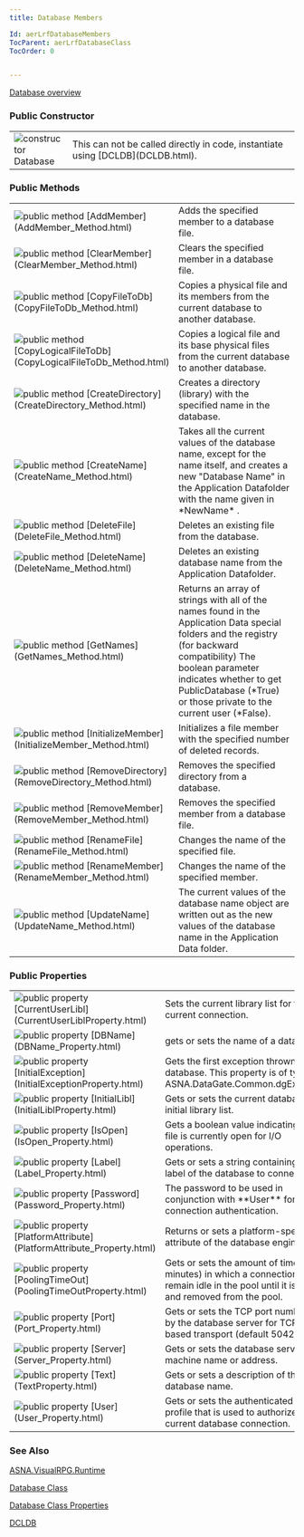 ```yaml
---
title: Database Members

Id: aerLrfDatabaseMembers
TocParent: aerLrfDatabaseClass
TocOrder: 0


---
```


[Database overview](ecrLrfDatabaseClass.html) 

### Public Constructor
<table class="dtTABLE" id="Table2" cellspacing="0">
                <colgroup span="1" valign="top">
                    <col span="1" width="20%" />
                    <col span="1" width="79.99%" />
                </colgroup>
                <tr>
                    <td colspan="1" rowspan="1">
                        <img alt="constructor" src="../Images/methods.bmp" border="0" /> Database
                    </td>
                    <td colspan="1" rowspan="1">
                        This can not be called directly in code, instantiate using [DCLDB](DCLDB.html).
                    </td>
                </tr>
</table>

### Public Methods
<table class="dtTABLE" id="Table3" cellspacing="0">
                <colgroup span="1" valign="top">
                    <col span="1" width="20%" />
                    <col span="1" width="79.99%" />
                </colgroup>
                <tr>
                    <td colspan="1" rowspan="1" style="height: 20px; width: 207px;">
                        <img alt="public method" src="../Images/public method.gif" />
                        [AddMember](AddMember_Method.html)
                    </td>
                    <td colspan="1" rowspan="1" style="height: 20px">
                        Adds the specified member to
                        a database file.
                    </td>
                </tr>
                <tr>
                    <td colspan="1" rowspan="1" style="width: 207px">
                        <img alt="public method" src="../Images/public method.gif" />
                        [ClearMember](ClearMember_Method.html)
                    </td>
                    <td colspan="1" rowspan="1">
                        Clears the specified member in a
                        database file.
                    </td>
                </tr>
                <tr>
                    <td colspan="1" rowspan="1" style="height: 24px; width: 207px;">
                        <img alt="public method" src="../Images/public method.gif" />
                        [CopyFileToDb](CopyFileToDb_Method.html)
                    </td>
                    <td colspan="1" rowspan="1" style="height: 24px">Copies a physical file and its members from the current database to another database.			</td>
                </tr>
                <tr>
                    <td colspan="1" rowspan="1" style="width: 207px">
                        <img alt="public method" src="../Images/public method.gif" border="0" />
                        [CopyLogicalFileToDb](CopyLogicalFileToDb_Method.html)
                    </td>
                    <td colspan="1" rowspan="1">
                        Copies a logical file and its base physical files from the current
                        database to another database.
                    </td>
                </tr>
                <tr>
                    <td colspan="1" rowspan="1" style="width: 207px">
                        <img alt="public method" src="../Images/public method.gif" />
                        [CreateDirectory](CreateDirectory_Method.html)
                    </td>
                    <td colspan="1" rowspan="1">
                        Creates a directory (library) with the specified name in the database.
                    </td>
                </tr>
                <tr>
                    <td colspan="1" rowspan="1" style="width: 207px">
                        <img alt="public method" src="../Images/public method.gif" border="0" />
                        [CreateName](CreateName_Method.html)
                    </td>
                    <td colspan="1" rowspan="1">
                        Takes all the current values of the database name, except for the name itself, and creates
                        a new "Database Name" in the Application
                        Datafolder with the name given in *NewName* .
                    </td>
                </tr>
                <tr>
                    <td colspan="1" rowspan="1" style="height: 23px; width: 207px;">
                        <img alt="public method" src="../Images/public method.gif" />
                        [DeleteFile](DeleteFile_Method.html)
                    </td>
                    <td colspan="1" rowspan="1" style="height: 23px">
                        Deletes an existing file from the database.
                    </td>
                </tr>
                <tr>
                    <td colspan="1" rowspan="1" style="width: 207px">
                        <img alt="public method" src="../Images/public method.gif" border="0" />
                        [DeleteName](DeleteName_Method.html)
                    </td>
                    <td colspan="1" rowspan="1">
                        Deletes an existing database name from the
                        Application Datafolder.
                    </td>
                </tr>
                <tr>
                    <td colspan="1" rowspan="1" style="height: 44px; width: 207px;">
                        <img alt="public method" src="../Images/public method.gif" border="0" />
                        [GetNames](GetNames_Method.html)
                    </td>
                    <td colspan="1" rowspan="1" style="height: 44px">
                        Returns an array of strings with all of the names found in the Application Data special folders and the registry (for backward compatibility)
                        The boolean parameter indicates whether to get PublicDatabase (*True) or those private to the current user (*False).
                    </td>
                </tr>
                <tr>
                    <td colspan="1" rowspan="1" style="width: 207px">
                        <img alt="public method" src="../Images/public method.gif" />
                        [InitializeMember](InitializeMember_Method.html)
                    </td>
                    <td colspan="1" rowspan="1">
                        Initializes a file member with the specified number of deleted records.
                    </td>
                </tr>
                <tr>
                    <td colspan="1" rowspan="1" style="width: 207px">
                        <img alt="public method" src="../Images/public method.gif" />
                        [RemoveDirectory](RemoveDirectory_Method.html)
                    </td>
                    <td colspan="1" rowspan="1">
                        Removes the specified directory from a
                        database.
                    </td>
                </tr>
                <tr>
                    <td colspan="1" rowspan="1" style="width: 207px">
                        <img alt="public method" src="../Images/public method.gif" />
                        [RemoveMember](RemoveMember_Method.html)
                    </td>
                    <td colspan="1" rowspan="1">
                        Removes the specified member from a
                        database file.
                    </td>
                </tr>
                <tr>
                    <td colspan="1" rowspan="1" style="width: 207px">
                        <img alt="public method" src="../Images/public method.gif" />
                        [RenameFile](RenameFile_Method.html)
                    </td>
                    <td colspan="1" rowspan="1">
                        Changes the name of the specified file.
                    </td>
                </tr>
                <tr>
                    <td colspan="1" rowspan="1" style="width: 207px">
                        <img alt="public method" src="../Images/public method.gif" />
                        [RenameMember](RenameMember_Method.html)
                    </td>
                    <td colspan="1" rowspan="1">
                        Changes the name of the specified member.
                    </td>
                </tr>
                <tr>
                    <td colspan="1" rowspan="1" style="width: 207px">
                        <img alt="public method" src="../Images/public method.gif" border="0" />
                        [UpdateName](UpdateName_Method.html)
                    </td>
                    <td colspan="1" rowspan="1">
                        The current values of the database name object are written out as the new values of the database name in the Application Data
                        folder.
                    </td>
                </tr>
</table>

### Public Properties
<table class="dtTABLE" id="Table5" cellspacing="0">
                <colgroup span="1" valign="top">
                    <col span="1" width="20%" />
                    <col span="1" width="79.99%" />
                </colgroup>
                <tr>
                    <td colspan="1" rowspan="1" height="27">
                        <img alt="public property" src="../Images/property.bmp" border="0" />
                        [CurrentUserLibl](CurrentUserLiblProperty.html)
                    </td>
                    <td colspan="1" rowspan="1" height="27">Sets the current library list for the current connection.</td>
                </tr>
                <tr>
                    <td colspan="1" rowspan="1">
                        <img alt="public property" src="../Images/property.bmp" border="0" />
                        [DBName](DBName_Property.html)
                    </td>
                    <td colspan="1" rowspan="1">
                        gets or sets the name of a database.
                    </td>
                </tr>
                <tr>
                    <td colspan="1" rowspan="1">
                        <img alt="public property" src="../Images/property.bmp" border="0" />
                        [InitialException](InitialExceptionProperty.html)
                    </td>
                    <td colspan="1" rowspan="1">Gets the first exception thrown for this database. This property is of type ASNA.DataGate.Common.dgException.</td>
                </tr>
                <tr>
                    <td colspan="1" rowspan="1">
                        <img alt="public property" src="../Images/property.bmp" border="0" />
                        [InitialLibl](InitialLiblProperty.html)
                    </td>
                    <td colspan="1" rowspan="1">Gets or sets the current database’s initial library list.</td>
                </tr>
                <tr>
                    <td colspan="1" rowspan="1">
                        <img alt="public property" src="../Images/property.bmp" border="0" />
                        [IsOpen](IsOpen_Property.html)
                    </td>
                    <td colspan="1" rowspan="1">Gets a boolean value indicating if the file is currently open for I/O operations.</td>
                </tr>
                <tr>
                    <td colspan="1" rowspan="1">
                        <img alt="public property" src="../Images/property.bmp" border="0" />
                        [Label](Label_Property.html)
                    </td>
                    <td colspan="1" rowspan="1">Gets or sets a string containing the label of the database to connect to.</td>
                </tr>
                <tr>
                    <td colspan="1" rowspan="1">
                        <img alt="public property" src="../Images/property.bmp" border="0" />
                        [Password](Password_Property.html)
                    </td>
                    <td colspan="1" rowspan="1">The password to be used in conjunction with **User**  for connection authentication.</td>
                </tr>
                <tr>
                    <td colspan="1" rowspan="1">
                        <img alt="public property" src="../Images/property.bmp" border="0" />
                        [PlatformAttribute](PlatformAttribute_Property.html)
                    </td>
                    <td colspan="1" rowspan="1">Returns or sets a platform-specific attribute of the database engine</td>
                </tr>
                <tr>
                    <td colspan="1" rowspan="1">
                        <img alt="public property" src="../Images/property.bmp" border="0" />
                        [PoolingTimeOut](PoolingTimeOutProperty.html)
                    </td>
                    <td colspan="1" rowspan="1">
                        Gets or sets the amount of time (in minutes) in which
                        a connection will remain idle in the pool until it is closed and removed from the pool. 
                    </td>
                </tr>
                <tr>
                    <td colspan="1" rowspan="1">
                        <img alt="public property" src="../Images/property.bmp" border="0" />
                        [Port](Port_Property.html)
                    </td>
                    <td colspan="1" rowspan="1">Gets or sets the TCP port number used by the database server for TCP/IP-based transport (default 5042).</td>
                </tr>
                <tr>
                    <td colspan="1" rowspan="1">
                        <img alt="public property" src="../Images/property.bmp" border="0" />
                        [Server](Server_Property.html)
                    </td>
                    <td colspan="1" rowspan="1">Gets or sets the database server host machine name or address.</td>
                </tr>
                <tr>
                    <td colspan="1" rowspan="1">
                        <img alt="public property" src="../Images/property.bmp" border="0" />
                        [Text](TextProperty.html)
                    </td>
                    <td colspan="1" rowspan="1">
                        Gets or sets a description of the database name.
                    </td>
                </tr>
                <tr>
                    <td colspan="1" rowspan="1" style="height: 23px">
                        <img alt="public property" src="../Images/property.bmp" border="0" />
                        [User](User_Property.html)
                    </td>
                    <td colspan="1" rowspan="1" style="height: 23px">Gets or sets the authenticated user profile that is used to authorize the current database connection.</td>
                </tr>
</table>

### See Also
[ASNA.VisualRPG.Runtime](ecrLrfRuntimeNamespace.html)

[Database Class](ecrLrfDatabaseClass.html)

[Database Class Properties](ecrLrfDatabasePropertiesMain.html)

[DCLDB](DCLDB.html) 
